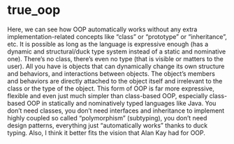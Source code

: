 # true_oop
Here, we can see how OOP automatically works without any extra implementation-related concepts like “class” or “prototype” or “inheritance”, etc. It is possible as long as the language is expressive enough (has a dynamic and structural/duck type system instead of a static and nominative one). There’s no class, there’s even no type (that is visible or matters to the user). All you have is objects that can dynamically change its own structure and behaviors, and interactions between objects. The object’s members and behaviors are directly attached to the object itself and irrelevant to the class or the type of the object. This form of OOP is far more expressive, flexible and even just much simpler than class-based OOP, especially class-based OOP in statically and nominatively typed languages like Java. You don’t need classes, you don’t need interfaces and inheritance to implement highly coupled so called “polymorphism” (subtyping), you don’t need design patterns, everything just “automatically works” thanks to duck typing. Also, I think it better fits the vision that Alan Kay had for OOP.
